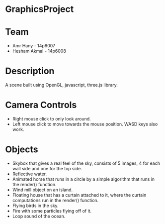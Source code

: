 # GraphicsProject

# Team
- Amr Hany - 14p6007
- Hesham Akmal - 14p6008

# Description
A scene built using OpenGL, javascript, three.js library.

# Camera Controls
- Right mouse click to only look around.
- Left mouse click to move towards the mouse position. WASD keys also work.

# Objects
- Skybox that gives a real feel of the sky, consists of 5 images, 4 for each wall side and one for the top side.
- Reflective water.
- Animated horse that runs in a circle by a simple algorithm that runs in the render() function.
- Wind mill object on an island.
- Floating house that has a curtain attached to it, where the curtain computations run in the render() function.
- Flying birds in the sky.
- Fire with some particles flying off of it.
- Loop sound of the ocean.
